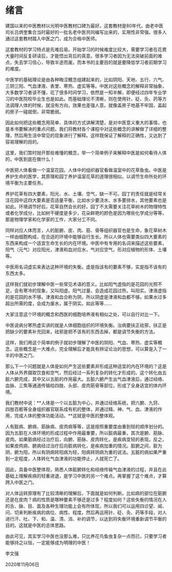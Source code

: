 # 绪言

建国以来的中医教材以光明中医教材口碑为最好。这套教材是80年代，由老中医司长吕炳奎集合当时最好的一批名老中医共同编写出来的，实用性非常强。很多人通过这套教材踏入中医之门，成为合格中医师。 

这套教材的学习特点是先难后易。开始学习的时候难度比较大，需要学习者在花费大量时间反复研读后，才能悟出背后的真意。很多学习者因为无法突破前面的难点，失去学习信心，导致半途而废。而本书的主要目的就是要降低学习者前期学习的难度。

中医学的基础理论是由各种晦涩概念组建起来的，比如阴阳、天地、五行、六气、三阴三阳、气血津液、表里、寒热、虚实等等。中医对这些概念的解释非常抽象，大多数学习者读不懂，花了很多时间学习，依然是一知半解，即便经过四年专业学习的中医院校毕业生也是如此。而基础理论不清晰，则在使用针、砭、灸、药等方法调理人体的时候，就没有方向，效果也差强人意。就像盖房子地基不牢固，盖起的房子一碰就倒，非常脆弱。

因此如何把这些概念用简单、具体的方式讲解清楚，是对中医意义重大的事情，也是本书要解决的重点问题。我们将教材各个课程中对这些概念的讲解做了详细的整理，然后用生活中常见的现象进行了解释。这样既保证了解释的正确性，又达到了容易理解的目的。

这里，我们暂时抛开那些难懂的概念，举一个简单例子来解释中医是如何看待人体的，中医到底在做什么！

中医把人体看做一个温室花园，人体中的组织器官看做温室中的花草鱼虫。中医是养护生命的医学，其原理和园丁养护温室花草的道理很相似，以调节生命所处的环境平衡为主要任务。

养护花草有四大要素，阳光、水、土壤、空气，缺一不可。园丁的责任就是经常关注花园中这四大要素是否适量平衡，比如水少要浇水、水多要排水，其他要素也是如此。环境调节好后，花草自然会长的好。园丁不太需要关注花草树木的物理特性或者化学成分，比如树干硬度是多少，花朵鲜艳的颜色是因为哪些化学成分等等，那是物理学家和化学家的工作，大家分工不同。

同样对应人体而言，人的脏腑、皮、肉、筋、骨等组织器官也是生命，象花草树木一样由细胞构成，在合适的环境中能够自行生长。所以人体也需要类似四大要素的东西来构成一个适宜生命生长的内在环境。中医中有专用的名词来描述这些要素，阳气（元气）对应阳光，津液和血对应水，气对应空气，形对应植物的形体、土壤等。

中医用名词虚实来表达这种环境的失衡。虚是指该有的要素不够，实是指不该有的东西太多。

这样我们就初步理解中医一些常见术语的意义。比如阳气虚指的是花园的光照不足，会有寒冷的现象，又叫阳虚。阳气过量，会造成花园过热，叫阳实。津液虚指的是花园的水不够。津液和血合称为阴，所以阴虚是津液和血都不够。如果水过多超出所需的度，会成为废水，属于阴实。如此等等……

大家注意这个环境的概念和西医的细胞培养液有相似之处，可以自行对比一下。

中医说病分寒热虚实讲的就是人体细胞组织的环境失衡。治病要扶正祛邪，扶正是把缺少的要素补充回来，祛邪是把不该有的东西去掉，都是调节失衡的方法。

这样，我们用这个简单的例子就初步理解了中医的阴阳、气血、寒热、虚实等概念。这些概念是一大难点，完全理解后才能具有辨证论治的思想，可以算是入了一半的中医之门。

那么下一个问题就是人体是如何产生这些要素并形成这种适宜的内在环境的？这是人体从外界摄取饮食和空气，然后经过一系列复杂的转化才形成的。这个转化由五脏六腑完成，其中又以五脏的作用最大。五脏六腑产生出气血津液后，通过经络、血脉、三焦等通道传输给四肢、头部、皮肉筋骨等部位，形成了全身适宜的体内环境。

我们教材中说：**人体是一个以五脏为中心，并通过经络系统，把六腑、九窍、四肢百骸等全身组织器官联系成有机的整体，并通过精、神、气、血、津液的作用，完成人体的整体功能活动。**这就是中医的整体观。

人有脏病、腑病、筋脉病、皮肉病等等，这是按照重要度由重到轻的顺序划分的。因为五脏在人体环境的形成过程中作用最重要，所以脏病最重，其次是腑、筋脉、皮肉。如果脏病经过治疗后，向腑、筋脉、皮肉转化，是疾病变轻的表现。反之，如果皮肉病、腑病经过治疗后向脏病转化，是疾病加重的情况。脏腑之间，脏为阴，腑为阳，所以有阴病转阳病为轻，阳病转阴病为重的说法。五脏的病如果严重到一定程度，人体转化气血津液的功能停止，人就死亡了。

因此，具备中医整体观，熟悉人体脏腑转化和经络传输气血津液的过程，并且在此基础上理解疾病的轻重进退，是学习中医的另一个难点。再掌握了这个难点，才算跨入中医之门。

对人体运转原理有了比较清晰的理解后，下面就是如何判断。比如病的部位在脏腑还是在皮肉？病的性质是哪种要素不够还是过多？程度如何？这些失衡的情况在人的舌、脉、目、面及各种生理功能上会有所体现，所以我们可以运用四诊望、闻、问、切来判断疾病的病位、病性、程度。然后再运用针、砭、灸、药等手段，对人进行汗、吐、下、和、温、清、消、补的调节，以达到将失衡环境重新调节平衡的目的。这就是中医的总体思路。

由此可见，其实学习中医也没那么难，只比养花鸟鱼虫复杂一点而已，只要学习者能够持之以恒，一定能够成为明理的中医！



李文强

2020年11月06日 


